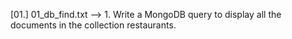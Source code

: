 [01.]  01_db_find.txt  --> 1. Write a MongoDB query to display all the documents in the collection restaurants.
